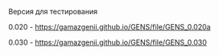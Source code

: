 Версия для тестирования

0.020 - https://gamazgenii.github.io/GENS/file/GENS_0.020a

0.030 - https://gamazgenii.github.io/GENS/file/GENS_0.030